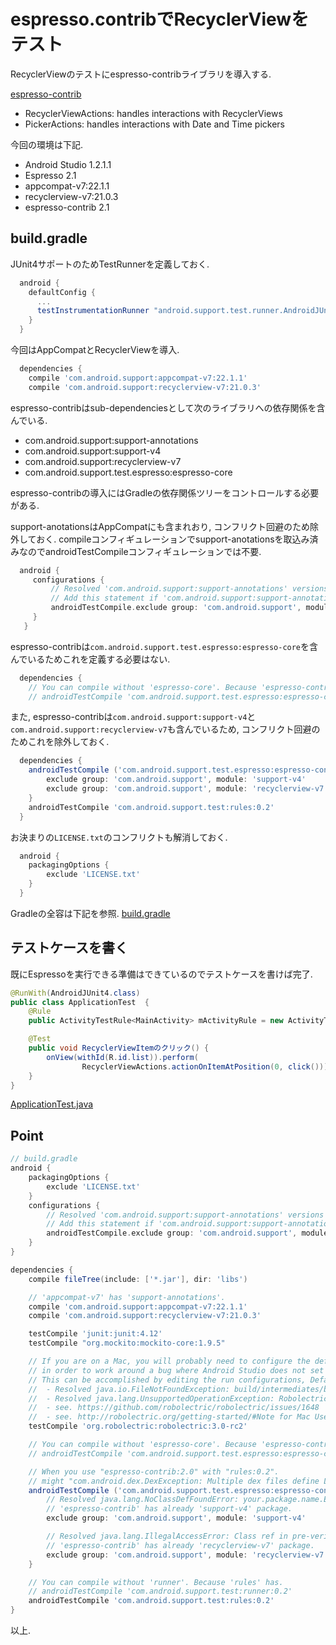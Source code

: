 # espresso.contribでRecyclerViewをテスト

RecyclerViewのテストにespresso-contribライブラリを導入する.

[espresso-contrib](https://code.google.com/p/android-test-kit/wiki/ReleaseNotes#Version_2.0_(Released_on:_2014.12.19))

 - RecyclerViewActions: handles interactions with RecyclerViews
 - PickerActions: handles interactions with Date and Time pickers

今回の環境は下記.

 - Android Studio 1.2.1.1
 - Espresso 2.1
 - appcompat-v7:22.1.1
 - recyclerview-v7:21.0.3
 - espresso-contrib 2.1


## build.gradle

JUnit4サポートのためTestRunnerを定義しておく.

```gradle
  android {
    defaultConfig {
      ...
      testInstrumentationRunner "android.support.test.runner.AndroidJUnitRunner"
    }
  }
```

今回はAppCompatとRecyclerViewを導入.

```gradle
  dependencies {
    compile 'com.android.support:appcompat-v7:22.1.1'
    compile 'com.android.support:recyclerview-v7:21.0.3'
```

espresso-contribはsub-dependenciesとして次のライブラリへの依存関係を含んでいる.

 - com.android.support:support-annotations
 - com.android.support:support-v4
 - com.android.support:recyclerview-v7
 - com.android.support.test.espresso:espresso-core

espresso-contribの導入にはGradleの依存関係ツリーをコントロールする必要がある.

support-anotationsはAppCompatにも含まれおり, コンフリクト回避のため除外しておく.
compileコンフィギュレーションでsupport-anotationsを取込み済みなのでandroidTestCompileコンフィギュレーションでは不要.

```gradle
  android {
     configurations {
         // Resolved 'com.android.support:support-annotations' versions for app (xx.x.x) and test app (xx.x.x) differ.
         // Add this statement if 'com.android.support:support-annotations:x.x.x' dependencies was already defined in compile configuration.
         androidTestCompile.exclude group: 'com.android.support', module: 'support-annotations'
     }
   }
```

espresso-contribは`com.android.support.test.espresso:espresso-core`を含んでいるためこれを定義する必要はない.

```gradle
  dependencies {
    // You can compile without 'espresso-core'. Because 'espresso-contrib' has.
    // androidTestCompile 'com.android.support.test.espresso:espresso-core:2.1'
```

また, espresso-contribは`com.android.support:support-v4`と`com.android.support:recyclerview-v7`も含んでいるため,
コンフリクト回避のためこれを除外しておく.

```gradle
  dependencies {
    androidTestCompile ('com.android.support.test.espresso:espresso-contrib:2.1') {
        exclude group: 'com.android.support', module: 'support-v4'
        exclude group: 'com.android.support', module: 'recyclerview-v7'
    }
    androidTestCompile 'com.android.support.test:rules:0.2'
  }
```

お決まりの`LICENSE.txt`のコンフリクトも解消しておく.

```gradle
  android {
    packagingOptions {
        exclude 'LICENSE.txt'
    }
  }
```

Gradleの全容は下記を参照.
[build.gradle](https://github.com/YukiMatsumura/EspressoContribSample/blob/master/app/build.gradle)


## テストケースを書く

既にEspressoを実行できる準備はできているのでテストケースを書けば完了.

```java
@RunWith(AndroidJUnit4.class)
public class ApplicationTest  {
    @Rule
    public ActivityTestRule<MainActivity> mActivityRule = new ActivityTestRule<>(MainActivity.class);

    @Test
    public void RecyclerViewItemのクリック() {
        onView(withId(R.id.list)).perform(
                RecyclerViewActions.actionOnItemAtPosition(0, click()));
    }
}
```

[ApplicationTest.java](https://github.com/YukiMatsumura/EspressoContribSample/blob/master/app/src/androidTest/java/yuki/m/android/espressocontribsample/ApplicationTest.java)

## Point

```gradle
// build.gradle
android {
    packagingOptions {
        exclude 'LICENSE.txt'
    }
    configurations {
        // Resolved 'com.android.support:support-annotations' versions for app (22.1.1) and test app (22.0.0) differ.
        // Add this statement if 'com.android.support:support-annotations:x.x.x' dependencies was already defined in compile configuration.
        androidTestCompile.exclude group: 'com.android.support', module: 'support-annotations'
    }
}

dependencies {
    compile fileTree(include: ['*.jar'], dir: 'libs')

    // 'appcompat-v7' has 'support-annotations'.
    compile 'com.android.support:appcompat-v7:22.1.1'
    compile 'com.android.support:recyclerview-v7:21.0.3'

    testCompile 'junit:junit:4.12'
    testCompile "org.mockito:mockito-core:1.9.5"

    // If you are on a Mac, you will probably need to configure the default JUnit test runner configuration
    // in order to work around a bug where Android Studio does not set the working directory to the module being tested.
    // This can be accomplished by editing the run configurations, Defaults -> JUnit and changing the working directory value to $MODULE_DIR$.
    //  - Resolved java.io.FileNotFoundException: build/intermediates/bundles/debug/AndroidManifest.xml (No such file or directory)
    //  - Resolved java.lang.UnsupportedOperationException: Robolectric does not support API level 1.
    //  - see. https://github.com/robolectric/robolectric/issues/1648
    //  - see. http://robolectric.org/getting-started/#Note for Mac Users
    testCompile 'org.robolectric:robolectric:3.0-rc2'

    // You can compile without 'espresso-core'. Because 'espresso-contrib' has.
    // androidTestCompile 'com.android.support.test.espresso:espresso-core:2.1'

    // When you use "espresso-contrib:2.0" with "rules:0.2".
    // might "com.android.dex.DexException: Multiple dex files define Landroid/support/test/BuildConfig;" occur.
    androidTestCompile ('com.android.support.test.espresso:espresso-contrib:2.1') {
        // Resolved java.lang.NoClassDefFoundError: your.package.name.EspressoTargetActivity
        // 'espresso-contrib' has already 'support-v4' package.
        exclude group: 'com.android.support', module: 'support-v4'

        // Resolved java.lang.IllegalAccessError: Class ref in pre-verified class resolved to unexpected implementation
        // 'espresso-contrib' has already 'recyclerview-v7' package.
        exclude group: 'com.android.support', module: 'recyclerview-v7'
    }

    // You can compile without 'runner'. Because 'rules' has.
    // androidTestCompile 'com.android.support.test:runner:0.2'
    androidTestCompile 'com.android.support.test:rules:0.2'
}
```

以上.